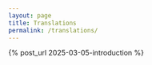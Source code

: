 ```yaml
---
layout: page
title: Translations
permalink: /translations/
---
```


{% post_url 2025-03-05-introduction %}
